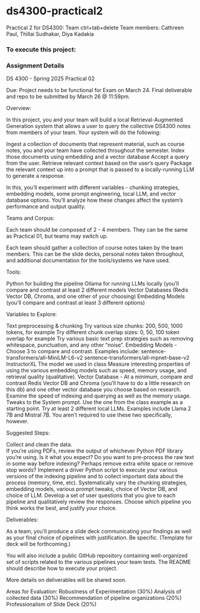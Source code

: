 # ds4300-practical2
Practical 2 for DS4300: Team ctrl+tab+delete
Team members: Cathreen Paul, Thillai Sudhakar, Diya Kadakia

### To execute this project:

### Assignment Details

DS 4300 - Spring 2025 
Practical 02

Due: 
Project needs to be functional for Exam on March 24.
Final deliverable and repo to be submitted by March 26 @ 11:59pm. 

Overview:

In this project, you and your team will build a local Retrieval-Augmented Generation system that allows a user to query the collective DS4300 notes from members of your team.  Your system will do the following:

Ingest a collection of documents that represent material, such as course notes, you and your team have collected throughout the semester. 
Index those documents using embedding and a vector database
Accept a query from the user. 
Retrieve relevant context based on the user’s query
Package the relevant context up into a prompt that is passed to a locally-running LLM to generate a response. 

In this, you’ll experiment with different variables - chunking strategies, embedding models, some prompt engineering, local LLM, and vector database options.  You’ll analyze how these changes affect the system’s performance and output quality. 

Teams and Corpus:

Each team should be composed of 2 - 4 members.  They can be the same as Practical 01, but teams may switch up. 

Each team should gather a collection of course notes taken by the team members.  This can be the slide decks, personal notes taken throughout, and additional documentation for the tools/systems we have used.  

Tools:

Python for building the pipeline
Ollama for running LLMs locally (you’ll compare and contrast at least 2 different models
Vector Databases (Redis Vector DB, Chroma, and one other of your choosing)
Embedding Models (you’ll compare and contrast at least 3 different options)  

Variables to Explore:

Text preprocessing & chunking 
Try various size chunks: 200, 500, 1000 tokens, for example
Try different chunk overlap sizes: 0, 50, 100 token overlap for example
Try various basic text prep strategies such as removing whitespace, punctuation, and any other “noise”. 
Embedding Models - Choose 3 to compare and contrast. Examples include: 
sentence-transformers/all-MiniLM-L6-v2
sentence-transformers/all-mpnet-base-v2
InstructorXL
The model we used in class
Measure interesting properties of using the various embedding models such as speed, memory usage, and retrieval quality (qualitative). 
Vector Database - At a minimum, compare and contrast Redis Vector DB and Chroma (you’ll have to do a little research on this db) and one other vector database you choose based on research.  Examine the speed of indexing and querying as well as the memory usage. 
Tweaks to the System prompt. Use the one from the class example as a starting point. 
Try at least 2 different local LLMs.  Examples include Llama 2 7B and Mistral 7B.  You aren’t required to use these two specifically, however. 

Suggested Steps:

Collect and clean the data.  
If you’re using PDFs, review the output of whichever Python PDF library you’re using.  Is it what you expect? 
Do you want to pre-process the raw text in some way before indexing?  Perhaps remove extra white space or remove stop words?
Implement a driver Python script to execute your various versions of the indexing pipeline and to collect important data about the process (memory, time, etc).  Systematically vary the chunking strategies, embedding models, various prompt tweaks, choice of Vector DB, and choice of LLM. 
Develop a set of user questions that you give to each pipeline and qualitatively review the responses. 
Choose which pipeline you think works the best, and justify your choice. 

Deliverables:

As a team, you’ll produce a slide deck communicating your findings as well as your final choice of pipelines with justification. Be specific.  (Template for deck will be forthcoming.)

You will also include a public GitHub repository containing well-organized set of scripts related to the various pipelines your team tests.  The README should describe how to execute your project.  

More details on deliverables will be shared soon. 


Areas for Evaluation:
Robustness of Experimentation (30%)
Analysis of collected data (30%)
Recommendation of pipeline organizations (20%)
Professionalism of Slide Deck (20%)
